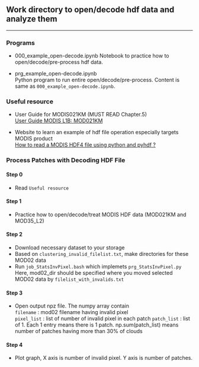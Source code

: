 ## Work directory to open/decode hdf data and analyze them
----------

### Programs

- 000_example_open-decode.ipynb
  Notebook to practice how to open/decode/pre-process hdf data.

- prg_example_open-decode.ipynb  
  Python program to run entire open/decode/pre-process. Content is same as `000_example_open-decode.ipynb`.


### Useful resource

- User Guide for MODIS021KM (MUST READ Chapter.5)  
  [User Guide MODIS L1B: MOD021KM](https://mcst.gsfc.nasa.gov/content/l1b-documents)

- Website to learn an example of hdf file operation especially targets MODIS product  
  [How to read a MODIS HDF4 file using python and pyhdf ?](https://www.science-emergence.com/Articles/How-to-read-a-MODIS-HDF-file-using-python-/)



### Process Patches with Decoding HDF File

#### Step 0
- Read `Useful resource`

#### Step 1
- Practice how to open/decode/treat MODIS HDF data (MOD021KM and MOD35_L2)

#### Step 2
- Download necessary dataset to your storage
- Based on `clustering_invalid_filelist.txt`, make directories for these MOD02 data
- Run `job_StatsInvPixel.bash` which implemets `prg_StatsInvPixel.py`  
  Here, mod02_dir should be specified where you moved selected MOD02 data by `filelist_with_invalids.txt`

#### Step 3
- Open output npz file. The numpy array contain  
    `filename` : mod02 filename having invalid pixel   
    `pixel_list` :  list of number of invalid pixel in each patch
    `patch_list` :  list of 1. Each 1 entry means there is 1 patch. np.sum(patch_list) means number of patches having more than 30% of clouds

#### Step 4
- Plot graph, X axis is number of invalid pixel. Y axis is number of patches.
